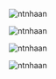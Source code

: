 <p align="center"> <img src="https://github.com/user-attachments/assets/68497950-f96b-4c6d-9295-a5184c160395" alt="ntnhaan" /> </p>
<p align="center"> <img src="https://github.com/user-attachments/assets/bd6605e7-3c72-4b3f-a7ed-1097ff5aa789" alt="ntnhaan" /> </p>
<p align="center"> <img src="https://github.com/user-attachments/assets/16e2d4ab-c1ec-40d6-a5c9-f8c5939ed219" alt="ntnhaan" /> </p>
<p align="center"> <img src="https://github.com/user-attachments/assets/44719819-0b67-4d88-b28a-2bc6cdbd458b" alt="ntnhaan" /> </p>




